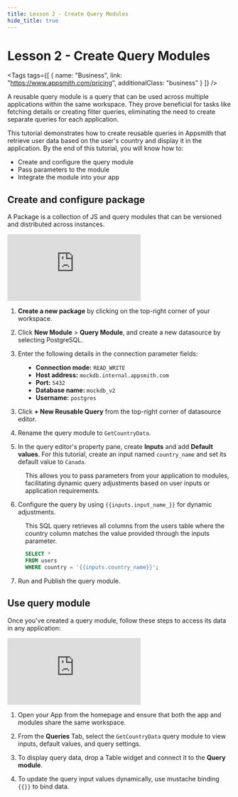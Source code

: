```yaml
---
title: Lesson 2 - Create Query Modules
hide_title: true
---
```


<!-- vale off -->

<div className="tag-wrapper">
 <h1>Lesson 2 - Create Query Modules</h1>

<Tags
tags={[
{ name: "Business", link: "https://www.appsmith.com/pricing", additionalClass: "business" }
]}
/>

</div>

<!-- vale on -->

A reusable query module is a query that can be used across multiple applications within the same workspace. They prove beneficial for tasks like fetching details or creating filter queries, eliminating the need to create separate queries for each application.


This tutorial demonstrates how to create reusable queries in Appsmith that retrieve user data based on the user's country and display it in the application. By the end of this tutorial, you will know how to:

* Create and configure the query module
* Pass parameters to the module
* Integrate the module into your app


## Create and configure package

A Package is a collection of JS and query modules that can be versioned and distributed across instances. 


<div style={{ position: "relative", paddingBottom: "calc(50.520833333333336% + 41px)", height: "0", width: "100%" }}>
  <iframe src="https://demo.arcade.software/RbjKo7IkDyvrctrUwcro?embed" frameborder="0" loading="lazy" webkitallowfullscreen mozallowfullscreen allowfullscreen style={{ position: "absolute", top: "0", left: "0", width: "100%", height: "100%", colorScheme: "light" }} title="Appsmith | Connect Data">
  </iframe>
</div>

1. **Create a new package** by clicking on the top-right corner of your workspace.

2. Click **New Module** > **Query Module**, and create a new datasource by selecting PostgreSQL.

3. Enter the following details in the connection parameter fields:

<dd>

* **Connection mode:** `READ_WRITE`
* **Host address:** `mockdb.internal.appsmith.com`
* **Port:** `5432`
* **Database name:** `mockdb_v2`
* **Username:** `postgres`

</dd>

3. Click **+ New Reusable Query** from the top-right corner of datasource editor.

4. Rename the query module to `GetCountryData`.

5. In the query editor's property pane, create **Inputs** and add **Default values**. For this tutorial, create an input named `country_name` and set its default value to `Canada`.

<dd>

This allows you to pass parameters from your application to modules, facilitating dynamic query adjustments based on user inputs or application requirements.

</dd>



6. Configure the query by using `{{inputs.input_name_}}` for dynamic adjustments. 

<dd>


This SQL query retrieves all columns from the users table where the country column matches the value provided through the inputs parameter.

```sql
SELECT *
FROM users
WHERE country = '{{inputs.country_name}}';
```

</dd>

7. Run and Publish the query module.

## Use query module

Once you've created a query module, follow these steps to access its data in any application:



<div style={{ position: "relative", paddingBottom: "calc(50.520833333333336% + 41px)", height: "0", width: "100%" }}>
  <iframe src="https://demo.arcade.software/UnflBQTrpoT9dMNNRz45?embed" frameborder="0" loading="lazy" webkitallowfullscreen mozallowfullscreen allowfullscreen style={{ position: "absolute", top: "0", left: "0", width: "100%", height: "100%", colorScheme: "light" }} title="Appsmith | Connect Data">
  </iframe>
</div>


1. Open your App from the homepage and ensure that both the app and modules share the same workspace.

2. From the **Queries** Tab, select the `GetCountryData` query module to view inputs, default values, and query settings.

3. To display query data, drop a Table widget and connect it to the **Query module**.

4. To update the query input values dynamically, use mustache binding `{{}}` to bind data.
